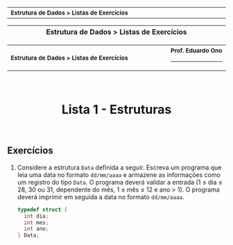 <table>
<tr>
<th align="left" width="8000">
<small>Estrutura de Dados > Listas de Exercícios</small>
</th>
</tr>
</table>

| Estrutura de Dados > Listas de Exercícios<img width="8000"> |
| --- |

<table>
<tr>
<th align="left">
<small>Estrutura de Dados > Listas de Exercícios</small>
<sub><img width="5000" height="1"></sub>
</th>
<th align="right">
<small>Prof.&nbsp;Eduardo&nbsp;Ono</small>
<sub><img width="100%" height="1"></sub>
<hr>
</th>
</tr>
</table>

<br>

<h1 align="center">
Lista 1 - Estruturas
</h1>

<br>

## Exercícios

1. Considere a estrutura `Data` definida a seguir. Escreva um programa que leia uma data no formato `dd/mm/aaaa` e armazene as informações como um registro do tipo `Data`. O programa deverá validar a entrada (1 &le; dia &le; 28, 30 ou 31, dependente do mês, 1 &le; mês &le; 12 e ano > 1). O programa deverá imprimir em seguida a data no formato `dd/mm/aaaa`.

    ```c
    typedef struct {
      int dia;
      int mes;
      int ano;
    } Data;
    ```

<br>
